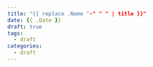 ```yaml
---
title: "{{ replace .Name "-" " " | title }}"
date: {{ .Date }}
draft: true
tags:
  - draft
categories:
  - draft
---
```


